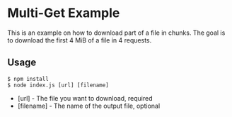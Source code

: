 # Multi-Get Example

This is an example on how to download part of a file in chunks. The goal is to download the first 4 MiB of a file in 4 requests.

## Usage

```
$ npm install
$ node index.js [url] [filename]
```

- [url] - The file you want to download, required
- [filename] - The name of the output file, optional 

